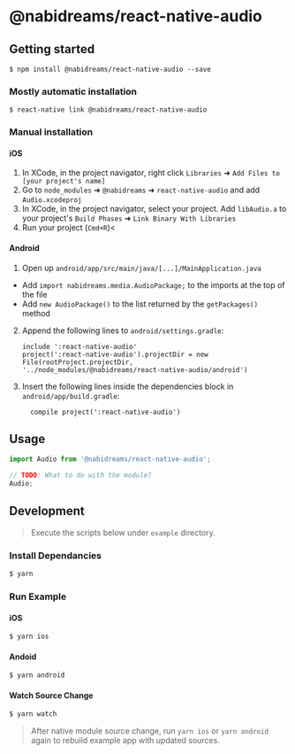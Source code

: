 # @nabidreams/react-native-audio

## Getting started

`$ npm install @nabidreams/react-native-audio --save`

### Mostly automatic installation

`$ react-native link @nabidreams/react-native-audio`

### Manual installation

#### iOS

1. In XCode, in the project navigator, right click `Libraries` ➜ `Add Files to [your project's name]`
2. Go to `node_modules` ➜ `@nabidreams` ➜ `react-native-audio` and add `Audio.xcodeproj`
3. In XCode, in the project navigator, select your project. Add `libAudio.a` to your project's `Build Phases` ➜ `Link Binary With Libraries`
4. Run your project (`Cmd+R`)<

#### Android

1. Open up `android/app/src/main/java/[...]/MainApplication.java`

- Add `import nabidreams.media.AudioPackage;` to the imports at the top of the file
- Add `new AudioPackage()` to the list returned by the `getPackages()` method

2. Append the following lines to `android/settings.gradle`:
   ```
   include ':react-native-audio'
   project(':react-native-audio').projectDir = new File(rootProject.projectDir, 	'../node_modules/@nabidreams/react-native-audio/android')
   ```
3. Insert the following lines inside the dependencies block in `android/app/build.gradle`:
   ```
     compile project(':react-native-audio')
   ```

## Usage

```javascript
import Audio from '@nabidreams/react-native-audio';

// TODO: What to do with the module?
Audio;
```

## Development

> Execute the scripts below under `example` directory.

### Install Dependancies

```sh
$ yarn
```

### Run Example

#### iOS

```sh
$ yarn ios
```

#### Andoid

```sh
$ yarn android
```

#### Watch Source Change

```sh
$ yarn watch
```

> After native module source change, run `yarn ios` or `yarn android` again to rebuild example app with updated sources.
